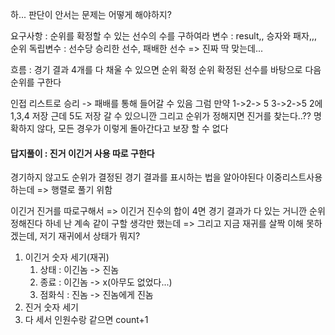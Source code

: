 하... 판단이 안서는 문제는 어떻게 해야하지? 


요구사항 : 순위를 확정할 수 있는 선수의 수를 구하여라 
변수 :  result,, 승자와 패자,,, 순위 
독립변수 : 선수당 승리한 선수, 패배한 선수  => 진짜 딱 맞는데...

흐름 :
경기 결과 4개를 다 채울 수 있으면 순위 확정 
순위 확정된 선수를 바탕으로 다음 순위를 구한다 

인접 리스트로 승리 -> 패배를 통해 들어갈 수 있음 
그럼 만약
1->2-> 5
3->2->5 
2에 1,3,4 저장 근데 5도 저장 갈 수 있으니깐 
그리고 순위가 정해지면 진거를 찾는다..??
명확하지 않다, 모든 경우가 이렇게 돌아간다고 보장 할 수 없다 


#### 답지풀이 : 진거 이긴거 사용 따로 구한다 
경기하지 않고도 순위가 결정된 경기 결과를 표시하는 법을 알아야된다
이중리스트사용하는데 => 행렬로 풀기 위함 

이긴거 진거를 따로구해서 => 이긴거 진수의 합이 4면 경기 결과가 다 있는 거니깐 순위 정해진다 
하네 난 계속 같이 구할 생각만 했는데 
=> 그리고 지금 재귀를 살짝 이해 못하겠는데, 저기 재귀에서 상태가 뭐지? 


1. 이긴거 숫자 세기(재귀)
   1. 상태 : 이긴놈 -> 진놈 
   2. 종료 : 이긴놈 -> x(아무도 없었다...)
   3. 점화식 : 진놈 -> 진놈에게 진놈 
2. 진거 숫자 세기 
3. 다 세서 인원수랑 같으면 count+1
